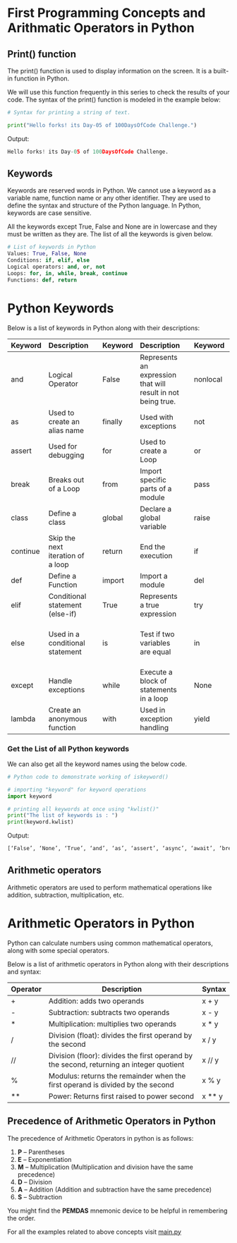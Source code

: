 # First Programming Concepts and Arithmatic Operators in Python

## Print() function

The print() function is used to display information on the screen. It is a built-in function in Python.

 We will use this function frequently in this series to check the results of your code. The syntax of the print() function is modeled in the example below:

```python
# Syntax for printing a string of text.

print("Hello forks! its Day-05 of 100DaysOfCode Challenge.")
```
Output:

```python
Hello forks! its Day-05 of 100DaysOfCode Challenge.
```

## Keywords

Keywords are reserved words in Python. We cannot use a keyword as a variable name, function name or any other identifier. They are used to define the syntax and structure of the Python language. In Python, keywords are case sensitive.

All the keywords except True, False and None are in lowercase and they must be written as they are. The list of all the keywords is given below.

```python
# List of keywords in Python
Values: True, False, None
Conditions: if, elif, else
Logical operators: and, or, not
Loops: for, in, while, break, continue
Functions: def, return  
```

# Python Keywords

Below is a list of keywords in Python along with their descriptions:

| Keyword    | Description                                      | | Keyword  | Description                                        | | Keyword  | Description                                      |
|------------|--------------------------------------------------|-|----------|----------------------------------------------------|-|----------|--------------------------------------------------|
| and        | Logical Operator                                | | False    | Represents an expression that will result in not being true. | | nonlocal | Non-local variable                            |
| as         | Used to create an alias name                    | | finally  | Used with exceptions                              | | not      | Logical Operator                              |
| assert     | Used for debugging                              | | for      | Used to create a Loop                             | | or       | Logical Operator                              |
| break      | Breaks out of a Loop                            | | from     | Import specific parts of a module                | | pass     | Used when no code execution is desired        |
| class      | Define a class                                  | | global   | Declare a global variable                        | | raise    | Raise exceptions or errors                    |
| continue   | Skip the next iteration of a loop               | | return   | End the execution                                 | | if       | Conditional statement                        |
| def        | Define a Function                               | | import   | Import a module                                   | | del      | Delete an object                              |
| elif       | Conditional statement (else-if)                | | True     | Represents a true expression                      | | try      | Handle errors with try                       |
| else       | Used in a conditional statement               | | is       | Test if two variables are equal                   | | in       | Check if a value is present in a Tuple, List, etc. |
| except     | Handle exceptions                               | | while    | Execute a block of statements in a loop           | | None     | Represents a null value                       |
| lambda     | Create an anonymous function                   | | with     | Used in exception handling                    | | yield    | Create a generator function                   |

### Get the List of all Python keywords
We can also get all the keyword names using the below code.
```python
# Python code to demonstrate working of iskeyword()

# importing "keyword" for keyword operations
import keyword

# printing all keywords at once using "kwlist()"
print("The list of keywords is : ")
print(keyword.kwlist)
```
Output:

```python
[‘False’, ‘None’, ‘True’, ‘and’, ‘as’, ‘assert’, ‘async’, ‘await’, ‘break’, ‘class’, ‘continue’, ‘def’, ‘del’, ‘elif’, ‘else’, ‘except’, ‘finally’, ‘for’, ‘from’, ‘global’, ‘if’, ‘import’, ‘in’, ‘is’, ‘lambda’, ‘nonlocal’, ‘not’, ‘or’, ‘pass’, ‘raise’, ‘return’, ‘try’, ‘while’, ‘with’, ‘yield’]
```

## Arithmetic operators

Arithmetic operators are used to perform mathematical operations like addition, subtraction, multiplication, etc.

# Arithmetic Operators in Python

Python can calculate numbers using common mathematical operators, along with some special operators.

Below is a list of arithmetic operators in Python along with their descriptions and syntax:

| Operator | Description                    | Syntax       |
|----------|--------------------------------|--------------|
| +        | Addition: adds two operands     | x + y        |
| -        | Subtraction: subtracts two operands | x - y     |
| *        | Multiplication: multiplies two operands | x * y   |
| /        | Division (float): divides the first operand by the second | x / y |
| //       | Division (floor): divides the first operand by the second, returning an integer quotient | x // y |
| %        | Modulus: returns the remainder when the first operand is divided by the second | x % y |
| **       | Power: Returns first raised to power second | x ** y   |

## Precedence of Arithmetic Operators in Python
The precedence of Arithmetic Operators in python is as follows:

1. **P** – Parentheses
2. **E** – Exponentiation
3. **M** – Multiplication (Multiplication and division have the same precedence)
4. **D** – Division
5. **A** – Addition (Addition and subtraction have the same precedence)
6. **S** – Subtraction

You might find the **PEMDAS** mnemonic device to be helpful in remembering the order.

For all the examples related to above concepts visit [main.py](https://github.com/hamzaiftkhar/100-Days-of-Code-with-Python/blob/main/Day-05/main.py)